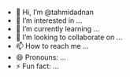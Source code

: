 - 👋 Hi, I’m @tahmidadnan
- 👀 I’m interested in ...
- 🌱 I’m currently learning ...
- 💞️ I’m looking to collaborate on ...
- 📫 How to reach me ...
- 😄 Pronouns: ...
- ⚡ Fun fact: ...

<!---
tahmidadnan/tahmidadnan is a ✨ special ✨ repository because its `README.md` (this file) appears on your GitHub profile.
You can click the Preview link to take a look at your changes.
--->
